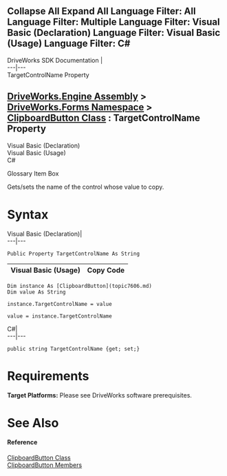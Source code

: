        

 Collapse All Expand All  Language Filter: All  Language Filter: Multiple  Language Filter: Visual Basic (Declaration) Language Filter: Visual Basic (Usage) Language Filter: C#  
---  
DriveWorks SDK Documentation  |   
---|---  
TargetControlName Property   
  
[DriveWorks.Engine Assembly](topic2156.md) > [DriveWorks.Forms Namespace](topic7266.md) > [ClipboardButton Class](topic7606.md) : TargetControlName Property  
---  
  
Visual Basic (Declaration)    
Visual Basic (Usage)    
C# 

Glossary Item Box

Gets/sets the name of the control whose value to copy. 

# Syntax

Visual Basic (Declaration)|   
---|---  
      
    
    Public Property TargetControlName As String  
  
Visual Basic (Usage)| Copy Code  
---|---  
      
    
    Dim instance As [ClipboardButton](topic7606.md)
    Dim value As String
     
    instance.TargetControlName = value
     
    value = instance.TargetControlName  
  
C#|   
---|---  
      
    
    public string TargetControlName {get; set;}  
  
# Requirements

**Target Platforms:** Please see DriveWorks software prerequisites.

# See Also

#### Reference

[ClipboardButton Class](topic7606.md)   
[ClipboardButton Members](topic7607.md)


